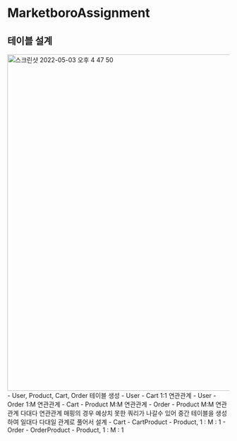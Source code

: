 # MarketboroAssignment

## 테이블 설계
<img width="763" alt="스크린샷 2022-05-03 오후 4 47 50" src="https://user-images.githubusercontent.com/87018762/166419933-6327c484-9d9e-4a48-bae0-908ef57a7ba5.png">
- User, Product, Cart, Order 테이블 생성
- User - Cart 1:1 연관관계
- User - Order 1:M 연관관계
- Cart - Product M:M 연관관계
- Order - Product M:M 연관관계
다대다 연관관계 매핑의 경우 예상치 못한 쿼리가 나갈수 있어 중간 테이블을 생성하여 일대다 다대일 관계로 풀어서 설계
- Cart - CartProduct - Product, 1 : M : 1
- Order - OrderProduct - Product, 1 : M : 1
